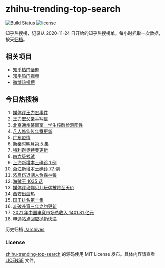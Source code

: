# zhihu-trending-top-search

[![Build Status](https://github.com/justjavac/zhihu-trending-top-search/workflows/ci/badge.svg?branch=main)](https://github.com/justjavac/zhihu-trending-top-search/actions)
[![license](https://img.shields.io/github/license/justjavac/zhihu-trending-top-search)](https://github.com/justjavac/zhihu-trending-top-search/blob/main/LICENSE)

知乎热搜榜，记录从 2020-11-24 日开始的知乎热搜榜单。每小时抓取一次数据，按天[归档](./archives)。

## 相关项目

- [知乎热门话题](https://github.com/justjavac/zhihu-trending-hot-questions)
- [知乎热门视频](https://github.com/justjavac/zhihu-trending-hot-video)
- [微博热搜榜](https://github.com/justjavac/weibo-trending-hot-search)

## 今日热搜榜

<!-- BEGIN -->
<!-- 最后更新时间 Mon Dec 20 2021 07:13:34 GMT+0800 (China Standard Time) -->

1. [媒体评王力宏事件](https://www.zhihu.com/search?q=王力宏事件)
1. [王力宏父亲手写信](https://www.zhihu.com/search?q=王力宏父亲)
1. [北京通州某画室一学生核酸检测阳性](https://www.zhihu.com/search?q=北京疫情)
1. [凡人修仙传年番更新](https://www.zhihu.com/search?q=凡人修仙传)
1. [广东疫情](https://www.zhihu.com/search?q=广东疫情)
1. [新秦时明月第 5 集](https://www.zhihu.com/search?q=新秦时明月)
1. [特利迦奥特曼更新](https://www.zhihu.com/search?q=特利迦奥特曼)
1. [四六级考试](https://www.zhihu.com/search?q=四六级考试)
1. [上海新增本土确诊 1 例](https://www.zhihu.com/search?q=上海疫情)
1. [浙江新增本土确诊 77 例](https://www.zhihu.com/search?q=浙江疫情)
1. [浓眉伤退湖人负森林狼](https://www.zhihu.com/search?q=湖人)
1. [海贼王 1035 话](https://www.zhihu.com/search?q=海贼王)
1. [媒体评玲娜贝儿玩偶被炒至天价](https://www.zhihu.com/search?q=玲娜贝儿价格)
1. [西安出血热](https://www.zhihu.com/search?q=出血热)
1. [国王排名第十集](https://www.zhihu.com/search?q=国王排名)
1. [斗破苍穹三年之约更新](https://www.zhihu.com/search?q=斗破苍穹三年之约)
1. [2021 年中国电竞市场总收入 1401.81 亿元](https://www.zhihu.com/search?q=中国电竞市场总收入)
1. [申通站点回应抛扔快递](https://www.zhihu.com/search?q=申通)

<!-- END -->

历史归档 [./archives](./archives)

### License

[zhihu-trending-top-search](https://github.com/justjavac/zhihu-trending-top-search)
的源码使用 MIT License 发布。具体内容请查看 [LICENSE](./LICENSE) 文件。
